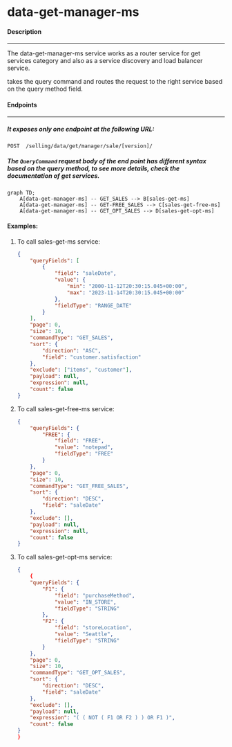 # data-get-manager-ms

#### Description

---

The data-get-manager-ms service works as a router service for get services category and also as a service discovery and load balancer service.

takes the query command and routes the request to the right service based on the query method field.

#### Endpoints

---

##### It exposes only one endpoint at the following URL:

`POST  /selling/data/get/manager/sale/[version]/`

##### The `QueryCommand` request body of the end point has different syntax based on the query method, to see more details, check the documentation of get services.

```mermaid
graph TD;
    A[data-get-manager-ms] -- GET_SALES --> B[sales-get-ms]
    A[data-get-manager-ms] -- GET-FREE_SALES --> C[sales-get-free-ms]
    A[data-get-manager-ms] -- GET_OPT_SALES --> D[sales-get-opt-ms]
```

#### Examples:

1. To call sales-get-ms service:

   ```Json
   {
       "queryFields": [
           {
               "field": "saleDate",
               "value": {
                   "min": "2000-11-12T20:30:15.045+00:00",
                   "max": "2023-11-14T20:30:15.045+00:00"
               },
               "fieldType": "RANGE_DATE"
           }
       ],
       "page": 0,
       "size": 10,
       "commandType": "GET_SALES",
       "sort": {
           "direction": "ASC",
           "field": "customer.satisfaction"
       },
       "exclude": ["items", "customer"],
       "payload": null,
       "expression": null,
       "count": false
   }
   ```

1. To call sales-get-free-ms service:

   ```Json
   {
       "queryFields": {
           "FREE": {
               "field": "FREE",
               "value": "notepad",
               "fieldType": "FREE"
           }
       },
       "page": 0,
       "size": 10,
       "commandType": "GET_FREE_SALES",
       "sort": {
           "direction": "DESC",
           "field": "saleDate"
       },
       "exclude": [],
       "payload": null,
       "expression": null,
       "count": false
   }
   ```

1. To call sales-get-opt-ms service:

   ```Json
   {
       {
       "queryFields": {
           "F1": {
               "field": "purchaseMethod",
               "value": "IN_STORE",
               "fieldType": "STRING"
           },
           "F2": {
               "field": "storeLocation",
               "value": "Seattle",
               "fieldType": "STRING"
           }
       },
       "page": 0,
       "size": 10,
       "commandType": "GET_OPT_SALES",
       "sort": {
           "direction": "DESC",
           "field": "saleDate"
       },
       "exclude": [],
       "payload": null,
       "expression": "( ( NOT ( F1 OR F2 ) ) OR F1 )",
       "count": false
   }
   }
   ```
